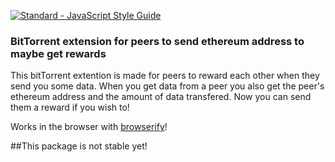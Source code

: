 [![Standard - JavaScript Style Guide](https://img.shields.io/badge/code%20style-standard-brightgreen.svg)](http://standardjs.com/)

### BitTorrent extension for peers to send ethereum address to maybe get rewards


This bitTorrent extention is made for peers to reward each other when they send you some data.
When you get data from a peer you also get the peer's ethereum address and the amount of data transfered. Now you can send them a reward if you wish to!

Works in the browser with [browserify](http://browserify.org/)!


##This package is not stable yet!
